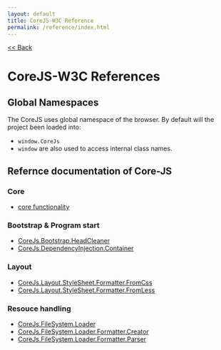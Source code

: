 ```yaml
---
layout: default
title: CoreJS-W3C Reference
permalink: /reference/index.html
---
```

[<< Back](#)

# CoreJS-W3C References

## Global Namespaces
The CoreJS uses global namespace of the browser. By default will
the project been loaded into:

* `window.CoreJs`
* `window` are also used to access internal class names.

## Refernce documentation of Core-JS

### Core

* [core functionality](reference/core.html)

### Bootstrap & Program start

* [CoreJs.Bootstrap.HeadCleaner](reference/Bootstrap/HeadCleaner.html)
* [CoreJs.DependencyInjection.Container](reference/DependencyInjection/Container.html)

### Layout

* [CoreJs.Layout.StyleSheet.Formatter.FromCss](reference/Layout/StyleSheet/Formatter/FromCss.html)
* [CoreJs.Layout.StyleSheet.Formatter.FromLess](reference/Layout/StyleSheet/Formatter/FromLess.html)

### Resouce handling

* [CoreJs.FileSystem.Loader](reference/FileSystem/Loader.html)
* [CoreJs.FileSystem.Loader.Formatter.Creator](reference/FileSystem/Loade/Formatter/Creator.html)
* [CoreJs.FileSystem.Loader.Formatter.Parser](reference/FileSystem/Loader/Formatter/Parser.html)

